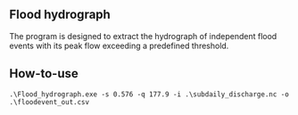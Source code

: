 ## Flood hydrograph

The program is designed to extract the hydrograph of independent flood events with its peak flow exceeding a predefined threshold.

## How-to-use

```
.\Flood_hydrograph.exe -s 0.576 -q 177.9 -i .\subdaily_discharge.nc -o .\floodevent_out.csv
```
